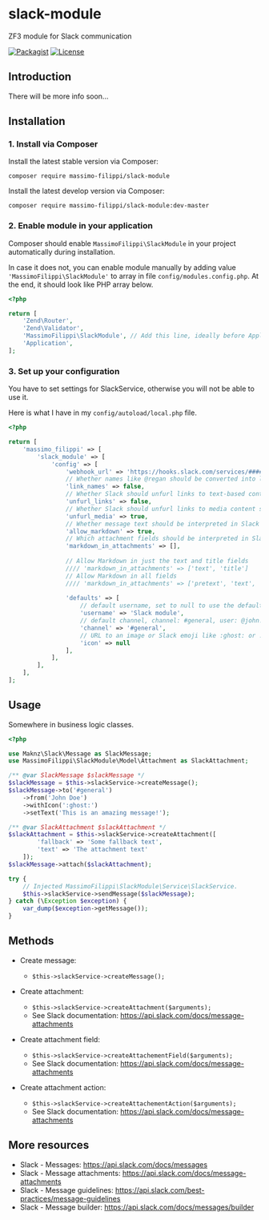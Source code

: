 # slack-module

ZF3 module for Slack communication


[![Packagist](https://img.shields.io/packagist/v/massimo-filippi/slack-module.svg)](https://packagist.org/packages/massimo-filippi/slack-module)
[![License](http://img.shields.io/:license-mit-blue.svg)](http://doge.mit-license.org)

## Introduction

There will be more info soon...

## Installation

### 1. Install via Composer

Install the latest stable version via Composer:

```
composer require massimo-filippi/slack-module
```

Install the latest develop version via Composer:

```
composer require massimo-filippi/slack-module:dev-master
```

### 2. Enable module in your application

Composer should enable `MassimoFilippi\SlackModule` in your project automatically during installation. 

In case it does not, you can enable module manually by adding value `'MassimoFilippi\SlackModule'` to array in file `config/modules.config.php`. At the end, it should look like PHP array below.

```php
<?php

return [
    'Zend\Router',
    'Zend\Validator',
    'MassimoFilippi\SlackModule', // Add this line, ideally before Application module.
    'Application',
];
```

### 3. Set up your configuration

You have to set settings for SlackService, otherwise you will not be able to use it. 

Here is what I have in my `config/autoload/local.php` file.

```php
<?php

return [
    'massimo_filippi' => [
        'slack_module' => [
            'config' => [
                'webhook_url' => 'https://hooks.slack.com/services/#########/#########/########################',
                // Whether names like @regan should be converted into links by Slack, default: false
                'link_names' => false,
                // Whether Slack should unfurl links to text-based content, default: false
                'unfurl_links' => false,
                // Whether Slack should unfurl links to media content such as images and YouTube videos, default: true 
                'unfurl_media' => true,
                // Whether message text should be interpreted in Slack's Markdown-like language. For formatting options, see Slack's help article: http://goo.gl/r4fsdO, default: true
                'allow_markdown' => true,
                // Which attachment fields should be interpreted in Slack's Markdown-like language. By default, Slack assumes that no fields in an attachment should be formatted as Markdown. // default: []
                'markdown_in_attachments' => [],
                
                // Allow Markdown in just the text and title fields
                //// 'markdown_in_attachments' => ['text', 'title']
                // Allow Markdown in all fields
                //// 'markdown_in_attachments' => ['pretext', 'text', 'title', 'fields', 'fallback']
                
                'defaults' => [
                    // default username, set to null to use the default set on the Slack webhook, default: null
                    'username' => 'Slack module',
                    // default channel, channel: #general, user: @john.doe, set to null to use the default set on the Slack webhook, default: null
                    'channel' => '#general',
                    // URL to an image or Slack emoji like :ghost: or :+1:, set null to use the default set on the Slack webhook, default: null 
                    'icon' => null 
                ],
            ],
        ],
    ],
];

```

## Usage

Somewhere in business logic classes.

```php
<?php 

use Maknz\Slack\Message as SlackMessage;
use MassimoFilippi\SlackModule\Model\Attachment as SlackAttachment;

/** @var SlackMessage $slackMessage */
$slackMessage = $this->slackService->createMessage();
$slackMessage->to('#general')
    ->from('John Doe')
    ->withIcon(':ghost:')
    ->setText('This is an amazing message!');

/** @var SlackAttachment $slackAttachment */
$slackAttachment = $this->slackService->createAttachment([
        'fallback' => 'Some fallback text',
        'text' => 'The attachment text'
    ]);
$slackMessage->attach($slackAttachment);

try {
    // Injected MassimoFilippi\SlackModule\Service\SlackService.
    $this->slackService->sendMessage($slackMessage);
} catch (\Exception $exception) {
    var_dump($exception->getMessage());
}
```

## Methods

* Create message:
    * ```$this->slackService->createMessage();```
* Create attachment:
    * ```$this->slackService->createAttachment($arguments);```
    * See Slack documentation: https://api.slack.com/docs/message-attachments
* Create attachment field:
    * ```$this->slackService->createAttachementField($arguments);```
    * See Slack documentation: https://api.slack.com/docs/message-attachments

* Create attachment action:
    * ```$this->slackService->createAttachementAction($arguments);```
    * See Slack documentation: https://api.slack.com/docs/message-attachments

## More resources

* Slack - Messages: https://api.slack.com/docs/messages
* Slack - Message attachments: https://api.slack.com/docs/message-attachments
* Slack - Message guidelines: https://api.slack.com/best-practices/message-guidelines
* Slack - Message builder: https://api.slack.com/docs/messages/builder
